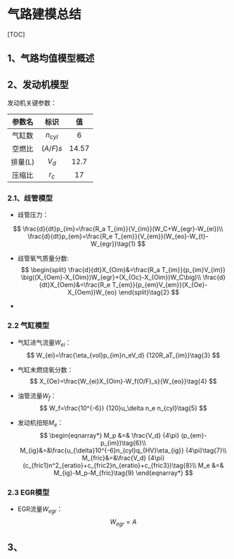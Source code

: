 # **气路建模总结**

[TOC]

## 1、气路均值模型概述



## 2、发动机模型

发动机关键参数：

| 参数名  | 标识 |  值  |
| :-----: | :--: | :--: |
| 气缸数  | $n_{cyl}$ | 6 |
| 空燃比  | $(A/F)s$| 14.57 |
| 排量(L) | $V_d$ | 12.7 |
| 压缩比 | $r_c$ | 17 |

### 2.1、歧管模型
- 歧管压力：

$$
\frac{d}{dt}p_{im}=\frac{R_a T_{im}}{V_{im}}(W_C+W_{egr}-W_{ei})\\
\frac{d}{dt}p_{em}=\frac{R_e T_{em}}{V_{em}}(W_{eo}-W_{t}-W_{egr})\tag{1}
$$
- 歧管氧气质量分数:
$$
\begin{split}
\frac{d}{dt}X_{Oim}&=\frac{R_a T_{im}}{p_{im}V_{im}} \big((X_{Oem}-X_{Oim})W_{egr}+(X_{Oc}-X_{Oim})W_C\big)\\
\frac{d}{dt}X_{Oem}&=\frac{R_e T_{em}}{p_{em}V_{em}}(X_{Oe}-X_{Oem})W_{eo}
\end{split}\tag{2}
$$

- 

### 2.2 气缸模型

- 气缸进气流量$W_{ei}$：
  $$
  W_{ei}=\frac{\eta_{vol}p_{im}n_eV_d} {120R_aT_{im}}\tag{3}
  $$
  
- 气缸未燃烧氧分数：
  $$
  X_{Oe}=\frac{W_{ei}X_{Oim}-W_f(O/F)_s}{W_{eo}}\tag{4}
  $$

- 油管流量$W_f$：
  $$
  W_f=\frac{10^{-6}} {120}u_\delta n_e n_{cyl}\tag{5}
  $$
  
- 发动机扭矩$M_e$：
  $$
  \begin{eqnarray*}
  M_p &=& \frac{V_d} {4\pi} (p_{em}-p_{im})\tag{6}\\
  M_{ig}&=&\frac{u_{\delta}10^{-6}n_{cyl}q_{HV}\eta_{ig}} {4\pi}\tag{7}\\
  M_{fric}&=&\frac{V_d} {4\pi} (c_{fric1}n^2_{eratio}+c_{fric2}n_{eratio}+c_{fric3})\tag{8}\\
  M_e &=& M_{ig}-M_p-M_{fric}\tag{9}
  \end{eqnarray*}
  $$

### 2.3 EGR模型

- EGR流量$W_{egr}$：
  $$
  W_{egr}=A
  $$
  

## 3、



